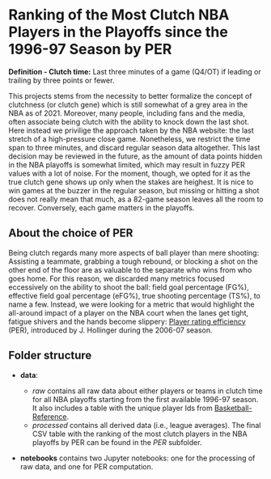 # Ranking of the Most Clutch NBA Players in the Playoffs since the 1996-97 Season by PER

**Definition - Clutch time:** Last three minutes of a game (Q4/OT) if leading or trailing by three points or fewer.

This projects stems from the necessity to better formalize the concept of clutchness (or clutch gene) which is still somewhat of a grey area in the NBA as of 2021. Moreover, many people, including fans and the media, often associate being clutch with the ability to knock down the last shot. Here instead we privilige the approach taken by the NBA website: the last stretch of a high-pressure close game. Nonetheless, we restrict the time span to three minutes, and discard regular season data altogether. This last decision may be reviewed in the future, as the amount of data points hidden in the NBA playoffs is somewhat limited, which may result in fuzzy PER values with a lot of noise. For the moment, though, we opted for it as the true clutch gene shows up only when the stakes are heighest. It is nice to win games at the buzzer in the regular season, but missing or hitting a shot does not really mean that much, as a 82-game season leaves all the room to recover. Conversely, each game matters in the playoffs.

## About the choice of PER

Being clutch regards many more aspects of ball player than mere shooting: Assisting a teammate, grabbing a tough rebound, or blocking a shot on the other end of the floor are as valuable to the separate who wins from who goes home. For this reason, we discarded many metrics focused eccessively on the ability to shoot the ball: field goal percentage (FG%), effective field goal percentage (eFG%), true shooting percentage (TS%), to name a few. Instead, we were looking for a metric that would highlight the all-around impact of a player on the NBA court when the lanes get tight, fatigue shivers and the hands become slippery: [Player rating efficiency](https://en.wikipedia.org/wiki/Player_efficiency_rating) (PER), introduced by J. Hollinger during the 2006-07 season.

## Folder structure

- **data**:
    + *raw* contains all raw data about either players or teams in clutch time for all NBA playoffs starting from the first available 1996-97 season. It also includes a table with the unique player Ids from [Basketball-Reference](https://www.basketball-reference.com/).
    + *processed* contains all derived data (i.e., league averages). The final CSV table with the ranking of the most clutch players in the NBA playoffs by PER can be found in the *PER* subfolder.
    
- **notebooks** contains two Jupyter notebooks: one for the processing of raw data, and one for PER computation.
